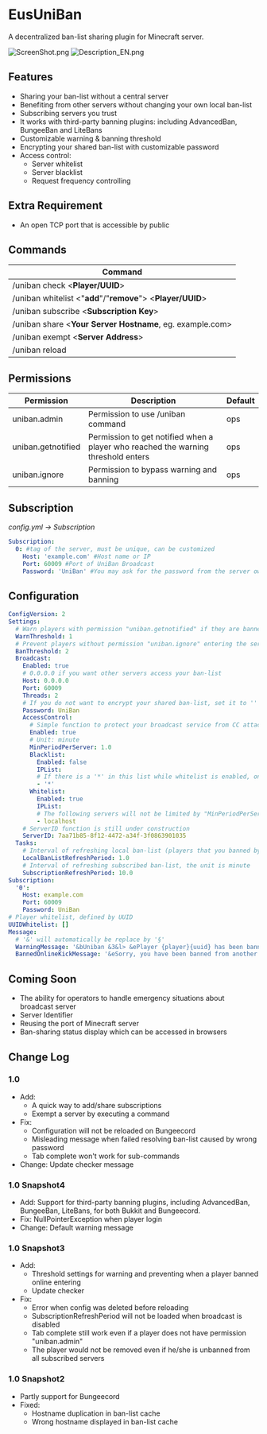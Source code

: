# EusUniBan

A decentralized ban-list sharing plugin for Minecraft server.

![ScreenShot.png](https://raw.githubusercontent.com/leavessoft/EusUniBan/master/ScreenShot.png)
![Description_EN.png](https://raw.githubusercontent.com/leavessoft/EusUniBan/master/Description_EN.png)

## Features

* Sharing your ban-list without a central server
* Benefiting from other servers without changing your own local ban-list
* Subscribing servers you trust
* It works with third-party banning plugins: including AdvancedBan, BungeeBan and LiteBans
* Customizable warning & banning threshold
* Encrypting your shared ban-list with customizable password
* Access control:
  * Server whitelist
  * Server blacklist
  * Request frequency controlling



## Extra Requirement

* An open TCP port that is accessible by public



## Commands

| Command                                                      |
| ------------------------------------------------------------ |
| /uniban check <**Player/UUID**>                              |
| /uniban whitelist <"**add**"/"**remove**"> <**Player/UUID**> |
| /uniban subscribe \<**Subscription Key**\>                   |
| /uniban share \<**Your Server Hostname**, eg. example.com\>  |
| /uniban exempt \<**Server Address**\>                        |
| /uniban reload                                               |



## Permissions

| Permission         | Description                                                  | Default |
| ------------------ | ------------------------------------------------------------ | ------- |
| uniban.admin       | Permission to use /uniban command                            | ops     |
| uniban.getnotified | Permission to get notified when a player who reached the warning threshold enters | ops     |
| uniban.ignore      | Permission to bypass warning and banning                     | ops     |



## Subscription

*config.yml -> Subscription*

```yaml
Subscription:
  0: #tag of the server, must be unique, can be customized
    Host: 'example.com' #Host name or IP
    Port: 60009 #Port of UniBan Broadcast
    Password: 'UniBan' #You may ask for the password from the server owner
```



## Configuration

```yaml
ConfigVersion: 2
Settings:
  # Warn players with permission "uniban.getnotified" if they are banned by more than the value below, set to -1 to disable
  WarnThreshold: 1
  # Prevent players without permission "uniban.ignore" entering the server if they are banned by more than the value below, set to -1 to disable
  BanThreshold: 2
  Broadcast:
    Enabled: true
    # 0.0.0.0 if you want other servers access your ban-list
    Host: 0.0.0.0
    Port: 60009
    Threads: 2
    # If you do not want to encrypt your shared ban-list, set it to ''
    Password: UniBan
    AccessControl:
      # Simple function to protect your broadcast service from CC attack
      Enabled: true
      # Unit: minute
      MinPeriodPerServer: 1.0
      Blacklist:
        Enabled: false
        IPList:
        # If there is a '*' in this list while whitelist is enabled, only these servers that are in the whitelist can access your ban-list
        - '*'
      Whitelist:
        Enabled: true
        IPList:
        # The following servers will not be limited by "MinPeriodPerServer" function
        - localhost
    # ServerID function is still under construction
    ServerID: 7aa71b85-8f12-4472-a34f-3f0863901035
  Tasks:
    # Interval of refreshing local ban-list (players that you banned by using /ban command), the unit is minute
    LocalBanListRefreshPeriod: 1.0
    # Interval of refreshing subscribed ban-list, the unit is minute
    SubscriptionRefreshPeriod: 10.0
Subscription:
  '0':
    Host: example.com
    Port: 60009
    Password: UniBan
# Player whitelist, defined by UUID
UUIDWhitelist: []
Message:
  # '&' will automatically be replace by '§'
  WarningMessage: '&bUniban &3&l> &ePlayer {player}{uuid} has been banned from another {number} server(s).'
  BannedOnlineKickMessage: '&eSorry, you have been banned from another {number} server(s).'
```



## Coming Soon

* The ability for operators to handle emergency situations about broadcast server
* Server Identifier
* Reusing the port of Minecraft server
* Ban-sharing status display which can be accessed in browsers



## Change Log

### 1.0

* Add:
  * A quick way to add/share subscriptions
  * Exempt a server by executing a command
* Fix:
  * Configuration will not be reloaded on Bungeecord
  * Misleading message when failed resolving ban-list caused by wrong password
  * Tab complete won't work for sub-commands
* Change: Update checker message

### 1.0 Snapshot4

* Add: Support for third-party banning plugins, including AdvancedBan, BungeeBan, LiteBans, for both Bukkit and Bungeecord.
* Fix: NullPointerException when player login
* Change: Default warning message

### 1.0 Snapshot3

* Add:
  * Threshold settings for warning and preventing when a player banned online entering
  * Update checker
* Fix:
  * Error when config was deleted before reloading
  * SubscriptionRefreshPeriod will not be loaded when broadcast is disabled
  * Tab complete still work even if a player does not have permission "uniban.admin"
  * The player would not be removed even if he/she is unbanned from all subscribed servers

### 1.0 Snapshot2

* Partly support for Bungeecord
* Fixed:
  * Hostname duplication in ban-list cache
  * Wrong hostname displayed in ban-list cache
